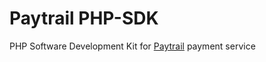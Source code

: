 # Paytrail PHP-SDK
PHP Software Development Kit for [Paytrail](https://www.paytrail.com) payment service
